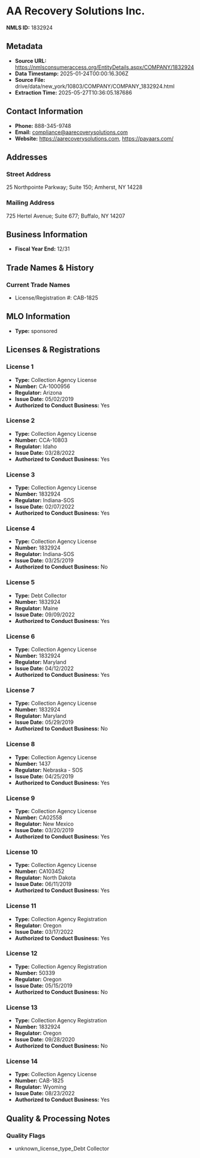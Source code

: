 # AA Recovery Solutions Inc.

**NMLS ID:** 1832924

## Metadata
- **Source URL:** https://nmlsconsumeraccess.org/EntityDetails.aspx/COMPANY/1832924
- **Data Timestamp:** 2025-01-24T00:00:16.306Z
- **Source File:** drive/data/new_york/10803/COMPANY/COMPANY_1832924.html
- **Extraction Time:** 2025-05-27T10:36:05.187686

## Contact Information
- **Phone:** 888-345-9748
- **Email:** compliance@aarecoverysolutions.com
- **Website:** https://aarecoverysolutions.com, https://payaars.com/

## Addresses
### Street Address
25 Northpointe Parkway; Suite 150; Amherst, NY 14228

### Mailing Address
725 Hertel Avenue; Suite 677; Buffalo, NY 14207

## Business Information
- **Fiscal Year End:** 12/31

## Trade Names & History
### Current Trade Names
- License/Registration #: CAB-1825

## MLO Information
- **Type:** sponsored

## Licenses & Registrations

### License 1
- **Type:** Collection Agency License
- **Number:** CA-1000956
- **Regulator:** Arizona
- **Issue Date:** 05/02/2019
- **Authorized to Conduct Business:** Yes

### License 2
- **Type:** Collection Agency License
- **Number:** CCA-10803
- **Regulator:** Idaho
- **Issue Date:** 03/28/2022
- **Authorized to Conduct Business:** Yes

### License 3
- **Type:** Collection Agency License
- **Number:** 1832924
- **Regulator:** Indiana-SOS
- **Issue Date:** 02/07/2022
- **Authorized to Conduct Business:** Yes

### License 4
- **Type:** Collection Agency License
- **Number:** 1832924
- **Regulator:** Indiana-SOS
- **Issue Date:** 03/25/2019
- **Authorized to Conduct Business:** No

### License 5
- **Type:** Debt Collector
- **Number:** 1832924
- **Regulator:** Maine
- **Issue Date:** 09/09/2022
- **Authorized to Conduct Business:** Yes

### License 6
- **Type:** Collection Agency License
- **Number:** 1832924
- **Regulator:** Maryland
- **Issue Date:** 04/12/2022
- **Authorized to Conduct Business:** Yes

### License 7
- **Type:** Collection Agency License
- **Number:** 1832924
- **Regulator:** Maryland
- **Issue Date:** 05/29/2019
- **Authorized to Conduct Business:** No

### License 8
- **Type:** Collection Agency License
- **Number:** 1437
- **Regulator:** Nebraska - SOS
- **Issue Date:** 04/25/2019
- **Authorized to Conduct Business:** Yes

### License 9
- **Type:** Collection Agency License
- **Number:** CA02558
- **Regulator:** New Mexico
- **Issue Date:** 03/20/2019
- **Authorized to Conduct Business:** Yes

### License 10
- **Type:** Collection Agency License
- **Number:** CA103452
- **Regulator:** North Dakota
- **Issue Date:** 06/11/2019
- **Authorized to Conduct Business:** Yes

### License 11
- **Type:** Collection Agency Registration
- **Regulator:** Oregon
- **Issue Date:** 03/17/2022
- **Authorized to Conduct Business:** Yes

### License 12
- **Type:** Collection Agency Registration
- **Number:** 50339
- **Regulator:** Oregon
- **Issue Date:** 05/15/2019
- **Authorized to Conduct Business:** No

### License 13
- **Type:** Collection Agency Registration
- **Number:** 1832924
- **Regulator:** Oregon
- **Issue Date:** 09/28/2020
- **Authorized to Conduct Business:** No

### License 14
- **Type:** Collection Agency License
- **Number:** CAB-1825
- **Regulator:** Wyoming
- **Issue Date:** 08/23/2022
- **Authorized to Conduct Business:** Yes

## Quality & Processing Notes
### Quality Flags
- unknown_license_type_Debt Collector
